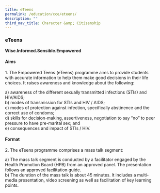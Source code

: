 ```yaml
---
title: eTeens
permalink: /education/cce/eteens/
description: ""
third_nav_title: Character &amp; Citizenship
---
```

### eTeens

**Wise.Informed.Sensible.Empowered**

#### Aims

1\. The Empowered Teens (eTeens) programme aims to provide students with accurate information to help them make good decisions in their life choices. It raises awareness and knowledge about the following:

  

a) awareness of the different sexually transmitted infections (STIs) and HIV/AIDS;<br>
b) modes of transmission for STIs and HIV / AIDS;<br>
c) modes of protection against infection, specifically abstinence and the correct use of condoms;<br>
d) skills for decision-making, assertiveness, negotiation to say “no” to peer pressure to have pre-marital sex; and<br>
e) consequences and impact of STIs / HIV.

 
#### Format

2\.&nbsp;The eTeens programme comprises a mass talk segment:

a) The mass talk segment is conducted by a facilitator engaged by the Health Promotion Board (HPB) from an approved panel. The presentation follows an approved facilitation guide.<br>
b) The duration of the mass talk is about 45 minutes. It includes a multi- media presentation, video screening as well as facilitation of key learning points.